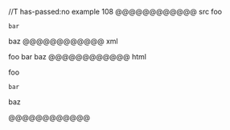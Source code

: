 //T has-passed:no
example 108
@@@@@@@@@@@@ src
foo
```
bar
```
baz
@@@@@@@@@@@@ xml
<?xml version="1.0" encoding="UTF-8"?>
<!DOCTYPE document SYSTEM "CommonMark.dtd">
<document xmlns="http://commonmark.org/xml/1.0">
  <paragraph>
    <text>foo</text>
  </paragraph>
  <code_block>bar
</code_block>
  <paragraph>
    <text>baz</text>
  </paragraph>
</document>
@@@@@@@@@@@@ html
<p>foo</p>
<pre><code>bar
</code></pre>
<p>baz</p>
@@@@@@@@@@@@
